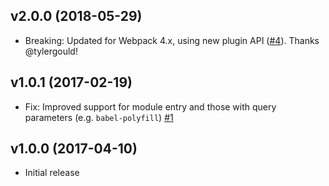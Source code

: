 ## v2.0.0 (2018-05-29)

- Breaking: Updated for Webpack 4.x, using new plugin API ([#4](https://github.com/aduth/resolve-entry-modules-webpack-plugin/pull/4/files)). Thanks @tylergould!

## v1.0.1 (2017-02-19)

- Fix: Improved support for module entry and those with query parameters (e.g. `babel-polyfill`) [#1](https://github.com/aduth/resolve-entry-modules-webpack-plugin/issues/1)

## v1.0.0 (2017-04-10)

- Initial release
